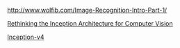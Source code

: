 http://www.wolfib.com/Image-Recognition-Intro-Part-1/

[Rethinking the Inception Architecture for Computer Vision](https://arxiv.org/pdf/1512.00567.pdf)

[Inception-v4](https://arxiv.org/pdf/1602.07261.pdf)

